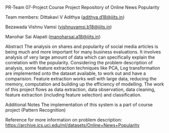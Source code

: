 PR-Team 07-Project
Course Project Repository of Online News Popularity 

Team members:
Dittakavi V Adithya (adithya.d18@iiits.in)

Bezawada Vishnu Vamsi (vishnuvamsi.b18@iiits.in)

Manohar Sai Alapati (manoharsai.a18@iiits.in)

Abstract
The analysis on shares and popularity of social media articles is being much and more important for many business evaluations. It involves analysis of very large amount of data which can specifically explain the correlation with the popularity. Considering the problem description of analysis, some feature extraction techniques like PCA, Log transformation are implemented onto the dataset available, to work out and have a comparision. Feature extraction works well with large data, reducing the memory, computation and building up the efficiency of modelling. The work of this project flows as data extraction, data observation, data cleaning, feature extraction (including feature selection) and classification.

Additional Notes
The implementation of this system is a part of course project (Pattern Recognition)

Reference for more information on problem description: https://archive.ics.uci.edu/ml/datasets/Online+News+Popularity
